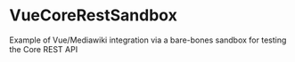 # VueCoreRestSandbox
Example of Vue/Mediawiki integration via a bare-bones sandbox for testing the Core REST API
